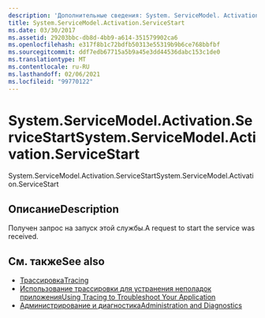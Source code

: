 ```yaml
---
description: 'Дополнительные сведения: System. ServiceModel. Activation. Сервицестарт'
title: System.ServiceModel.Activation.ServiceStart
ms.date: 03/30/2017
ms.assetid: 29203bbc-db8d-4bb9-a614-351579902ca6
ms.openlocfilehash: e317f8b1c72bdfb50313e55319b9b6ce768bbfbf
ms.sourcegitcommit: ddf7edb67715a5b9a45e3dd44536dabc153c1de0
ms.translationtype: MT
ms.contentlocale: ru-RU
ms.lasthandoff: 02/06/2021
ms.locfileid: "99770122"
---
```

# <a name="systemservicemodelactivationservicestart"></a><span data-ttu-id="62f8b-103">System.ServiceModel.Activation.ServiceStart</span><span class="sxs-lookup"><span data-stu-id="62f8b-103">System.ServiceModel.Activation.ServiceStart</span></span>

<span data-ttu-id="62f8b-104">System.ServiceModel.Activation.ServiceStart</span><span class="sxs-lookup"><span data-stu-id="62f8b-104">System.ServiceModel.Activation.ServiceStart</span></span>  
  
## <a name="description"></a><span data-ttu-id="62f8b-105">Описание</span><span class="sxs-lookup"><span data-stu-id="62f8b-105">Description</span></span>  

 <span data-ttu-id="62f8b-106">Получен запрос на запуск этой службы.</span><span class="sxs-lookup"><span data-stu-id="62f8b-106">A request to start the service was received.</span></span>  
  
## <a name="see-also"></a><span data-ttu-id="62f8b-107">См. также</span><span class="sxs-lookup"><span data-stu-id="62f8b-107">See also</span></span>

- [<span data-ttu-id="62f8b-108">Трассировка</span><span class="sxs-lookup"><span data-stu-id="62f8b-108">Tracing</span></span>](index.md)
- [<span data-ttu-id="62f8b-109">Использование трассировки для устранения неполадок приложения</span><span class="sxs-lookup"><span data-stu-id="62f8b-109">Using Tracing to Troubleshoot Your Application</span></span>](using-tracing-to-troubleshoot-your-application.md)
- [<span data-ttu-id="62f8b-110">Администрирование и диагностика</span><span class="sxs-lookup"><span data-stu-id="62f8b-110">Administration and Diagnostics</span></span>](../index.md)
